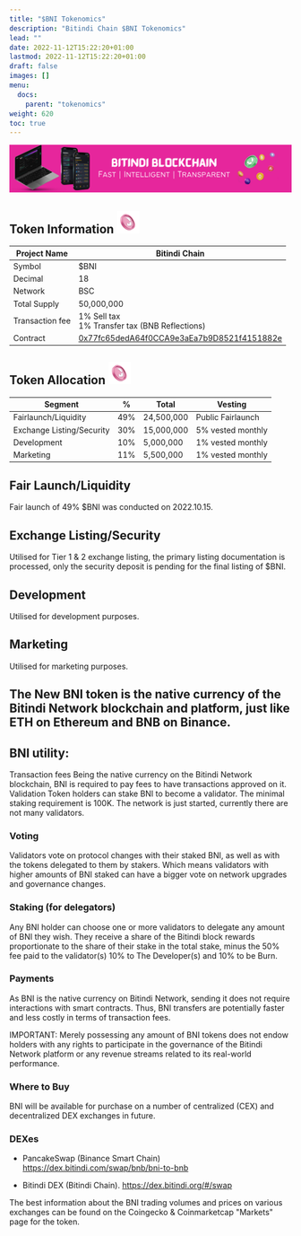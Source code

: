 ```yaml
---
title: "$BNI Tokenomics"
description: "Bitindi Chain $BNI Tokenomics"
lead: ""
date: 2022-11-12T15:22:20+01:00
lastmod: 2022-11-12T15:22:20+01:00
draft: false
images: []
menu:
  docs:
    parent: "tokenomics"
weight: 620
toc: true
---
```



![Bitindi!](https://raw.githubusercontent.com/bitindi/bitindi/main/assets/images/linkd.png "Bitindi Chain")

## Token Information ![Bitindi!](https://raw.githubusercontent.com/bitindi/bitindi/main/assets/images/bni-token.png "Bitindi Chain")

| Project Name | Bitindi Chain |
| ----------- | ----------- |
| Symbol    | $BNI     |
| Decimal  | 18       |
| Network   | BSC   |
| Total Supply  | 50,000,000      |
| Transaction fee    | 1% Sell tax <br /> 1% Transfer tax   (BNB Reflections)|
| Contract | [0x77fc65dedA64f0CCA9e3aEa7b9D8521f4151882e](https://bscscan.com/token/0x77fc65dedA64f0CCA9e3aEa7b9D8521f4151882e)   |

## Token Allocation ![Bitindi!](https://raw.githubusercontent.com/bitindi/bitindi/main/assets/images/bni-token.png "Bitindi Chain")

| Segment    | % |  Total  |  Vesting  
| ----------- | ----------- | ----------- | ----------- | 
| Fairlaunch/Liquidity  |  49% |   24,500,000 |  Public Fairlaunch | 
| Exchange Listing/Security |  30% |   15,000,000 |  5% vested monthly | 
| Development |  10% |   5,000,000 |  1% vested monthly |
| Marketing |  11% |   5,500,000 |  1% vested monthly |

## Fair Launch/Liquidity
Fair launch of 49% $BNI was conducted on 2022.10.15.


## Exchange Listing/Security
Utilised for Tier 1 & 2 exchange listing, the primary listing documentation is processed, only the security deposit is pending for the final listing of $BNI.

## Development
 Utilised for development purposes.
 
 ## Marketing
 Utilised for marketing purposes.


## The New BNI token is the native currency of the Bitindi Network blockchain and platform, just like ETH on Ethereum and BNB on Binance. 

## BNI utility:
Transaction fees Being the native currency on the Bitindi Network blockchain, BNI is required to pay fees to have transactions approved on it.
Validation Token holders can stake BNI to become a validator. The minimal staking requirement is 100K. The network is just started, currently there are not many validators.

### Voting 
Validators vote on protocol changes with their staked BNI, as well as with the tokens delegated to them by stakers. Which means validators with higher amounts of BNI staked can have a bigger vote on network upgrades and governance changes.

### Staking (for delegators) 
Any BNI holder can choose one or more validators to delegate any amount of BNI they wish. They receive a share of the Bitindi block rewards proportionate to the share of their stake in the total stake, minus the 50% fee paid to the validator(s) 10% to The Developer(s) and 10% to be Burn.

### Payments 
As BNI is the native currency on Bitindi Network, sending it does not require interactions with smart contracts. Thus, BNI transfers are potentially faster and less costly in terms of transaction fees.

IMPORTANT: Merely possessing any amount of BNI tokens does not endow holders with any rights to participate in the governance of the Bitindi Network platform or any revenue streams related to its real-world performance. 

### Where to Buy
BNI will be available for purchase on a number of centralized (CEX) and decentralized DEX exchanges in future.

### DEXes
- PancakeSwap (Binance Smart Chain) https://dex.bitindi.com/swap/bnb/bni-to-bnb

- Bitindi DEX (Bitindi Chain). https://dex.bitindi.org/#/swap

The best information about the BNI trading volumes and prices on various exchanges can be found on the Coingecko & Coinmarketcap "Markets" page for the token.  


